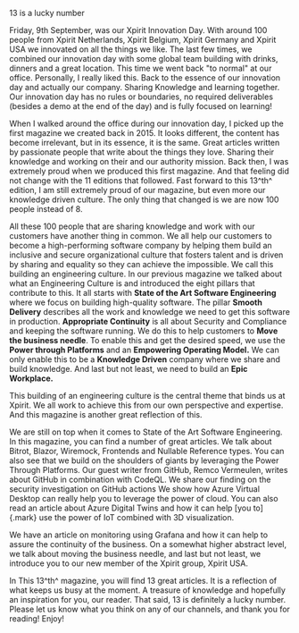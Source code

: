13 is a lucky number

Friday, 9th September, was our Xpirit Innovation Day. With around 100
people from Xpirit Netherlands, Xpirit Belgium, Xpirit Germany and
Xpirit USA we innovated on all the things we like. The last few times,
we combined our innovation day with some global team building with
drinks, dinners and a great location. This time we went back "to normal"
at our office. Personally, I really liked this. Back to the essence of
our innovation day and actually our company. Sharing Knowledge and
learning together. Our innovation day has no rules or boundaries, no
required deliverables (besides a demo at the end of the day) and is
fully focused on learning!

When I walked around the office during our innovation day, I picked up
the first magazine we created back in 2015. It looks different, the
content has become irrelevant, but in its essence, it is the same. Great
articles written by passionate people that write about the things they
love. Sharing their knowledge and working on their and our authority
mission. Back then, I was extremely proud when we produced this first
magazine. And that feeling did not change with the 11 editions that
followed. Fast forward to this 13^th^ edition, I am still extremely
proud of our magazine, but even more our knowledge driven culture. The
only thing that changed is we are now 100 people instead of 8.

All these 100 people that are sharing knowledge and work with our
customers have another thing in common. We all help our customers to
become a high-performing software company by helping them build an
inclusive and secure organizational culture that fosters talent and is
driven by sharing and equality so they can achieve the impossible. We
call this building an engineering culture. In our previous magazine we
talked about what an Engineering Culture is and introduced the eight
pillars that contribute to this. It all starts with **State of the Art
Software Engineering** where we focus on building high-quality software.
The pillar **Smooth Delivery** describes all the work and knowledge we
need to get this software in production. **Appropriate Continuity** is
all about Security and Compliance and keeping the software running. We
do this to help customers to **Move the business needle**. To enable
this and get the desired speed, we use the **Power through Platforms**
and an **Empowering Operating Model.** We can only enable this to be a
**Knowledge Driven** company where we share and build knowledge. And
last but not least, we need to build an **Epic Workplace.**

This building of an engineering culture is the central theme that binds
us at Xpirit. We all work to achieve this from our own perspective and
expertise. And this magazine is another great reflection of this.

We are still on top when it comes to State of the Art Software
Engineering. In this magazine, you can find a number of great articles.
We talk about Bitrot, Blazor, Wiremock, Frontends and Nullable Reference
types. You can also see that we build on the shoulders of giants by
leveraging the Power Through Platforms. Our guest writer from GitHub,
Remco Vermeulen, writes about GitHub in combination with
CodeQL. We share our finding on the security investigation on GitHub
actions We show how Azure Virtual Desktop can really help you to
leverage the power of cloud. You can also read an article about Azure
Digital Twins and how it can help [you to]{.mark} use the power of IoT
combined with 3D visualization.



We have an article on monitoring using Grafana and how it can help to
assure the continuity of the business. On a somewhat higher abstract
level, we talk about moving the business needle, and last but not least,
we introduce you to our new member of the Xpirit group, Xpirit USA.

In This 13^th^ magazine, you will find 13 great articles. It is a
reflection of what keeps us busy at the moment. A treasure of knowledge
and hopefully an inspiration for you, our reader. That said, 13 is
definitely a lucky number. Please let us know what you think on any of
our channels, and thank you for reading! Enjoy!
